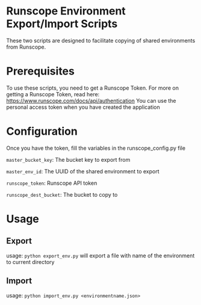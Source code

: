 # Runscope Environment Export/Import Scripts

These two scripts are designed to facilitate copying of shared environments from Runscope.

# Prerequisites
To use these scripts, you need to get a Runscope Token.
For more on getting a Runscope Token, read here: https://www.runscope.com/docs/api/authentication 
You can use the personal access token when you have created the application

# Configuration
Once you have the token, fill the variables in the runscope_config.py file

 ```master_bucket_key```:  The bucket key to export from 

 ```master_env_id```:  The UUID of the shared environment to export 

 ```runscope_token```:  Runscope API token 
 
 ```runscope_dest_bucket```:  The bucket to copy to 

# Usage

## Export
usage: `python export_env.py`
will export a file with name of the environment to current directory

## Import
usage: `python import_env.py <environmentname.json>`
